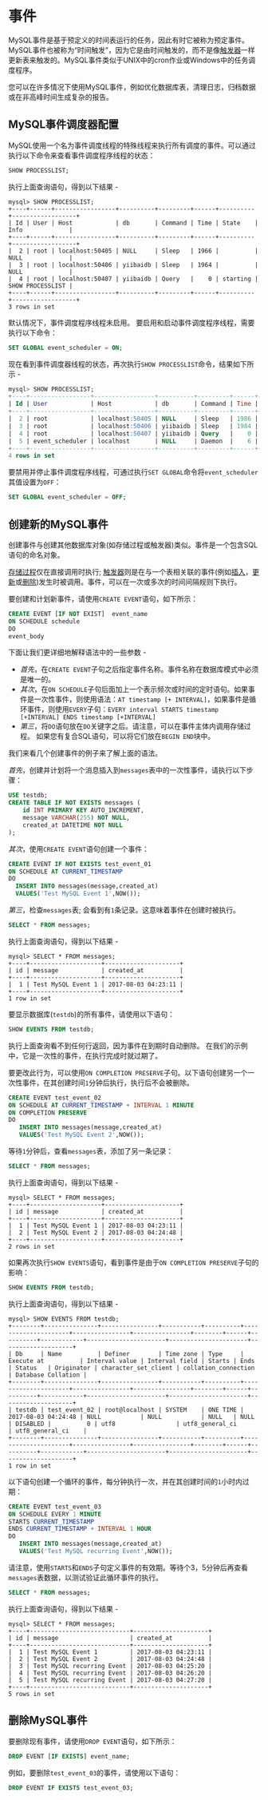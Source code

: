# 事件

MySQL事件是基于预定义的时间表运行的任务，因此有时它被称为预定事件。MySQL事件也被称为“时间触发”，因为它是由时间触发的，而不是像[触发器](http://www.yiibai.com/mysql/triggers.html)一样更新表来触发的。MySQL事件类似于UNIX中的cron作业或Windows中的任务调度程序。

您可以在许多情况下使用MySQL事件，例如优化数据库表，清理日志，归档数据或在非高峰时间生成复杂的报告。

## MySQL事件调度器配置

MySQL使用一个名为事件调度线程的特殊线程来执行所有调度的事件。可以通过执行以下命令来查看事件调度程序线程的状态：

```sql
SHOW PROCESSLIST;
```

执行上面查询语句，得到以下结果 - 

```shell
mysql> SHOW PROCESSLIST;
+----+------+-----------------+----------+---------+------+----------+------------------+
| Id | User | Host            | db       | Command | Time | State    | Info             |
+----+------+-----------------+----------+---------+------+----------+------------------+
|  2 | root | localhost:50405 | NULL     | Sleep   | 1966 |          | NULL             |
|  3 | root | localhost:50406 | yiibaidb | Sleep   | 1964 |          | NULL             |
|  4 | root | localhost:50407 | yiibaidb | Query   |    0 | starting | SHOW PROCESSLIST |
+----+------+-----------------+----------+---------+------+----------+------------------+
3 rows in set
```

默认情况下，事件调度程序线程未启用。 要启用和启动事件调度程序线程，需要执行以下命令：

```sql
SET GLOBAL event_scheduler = ON;
```

现在看到事件调度器线程的状态，再次执行`SHOW PROCESSLIST`命令，结果如下所示 - 

```sql
mysql> SHOW PROCESSLIST;
+----+-----------------+-----------------+----------+---------+------+------------------------+------------------+
| Id | User            | Host            | db       | Command | Time | State                  | Info             |
+----+-----------------+-----------------+----------+---------+------+------------------------+------------------+
|  2 | root            | localhost:50405 | NULL     | Sleep   | 1986 |                        | NULL             |
|  3 | root            | localhost:50406 | yiibaidb | Sleep   | 1984 |                        | NULL             |
|  4 | root            | localhost:50407 | yiibaidb | Query   |    0 | starting               | SHOW PROCESSLIST |
|  5 | event_scheduler | localhost       | NULL     | Daemon  |    6 | Waiting on empty queue | NULL             |
+----+-----------------+-----------------+----------+---------+------+------------------------+------------------+
4 rows in set
```

要禁用并停止事件调度程序线程，可通过执行`SET GLOBAL`命令将`event_scheduler`其值设置为`OFF`：

```sql
SET GLOBAL event_scheduler = OFF;
```

## 创建新的MySQL事件

创建事件与创建其他数据库对象(如存储过程或触发器)类似。事件是一个包含SQL语句的命名对象。

[存储过程](http://www.yiibai.com/mysql/stored-procedure.html)仅在直接调用时执行; [触发器](http://www.yiibai.com/mysql/triggers.html)则是在与一个表相关联的事件(例如[插入](http://www.yiibai.com/mysql/insert-statement.html)，[更新](http://www.yiibai.com/mysql/update-data.html)或[删除](http://www.yiibai.com/mysql/delete-statement.html))发生时被调用。事件，可以在一次或多次的时间间隔规则下执行。

要创建和计划新事件，请使用`CREATE EVENT`语句，如下所示：

```sql
CREATE EVENT [IF NOT EXIST]  event_name
ON SCHEDULE schedule
DO
event_body
```

下面让我们更详细地解释语法中的一些参数 -

- *首先*，在`CREATE EVENT`子句之后指定事件名称。事件名称在数据库模式中必须是唯一的。
- *其次*，在`ON SCHEDULE`子句后面加上一个表示频次或时间的定时语句。如果事件是一次性事件，则使用语法：`AT timestamp [+ INTERVAL]`，如果事件是循环事件，则使用`EVERY`子句：`EVERY interval STARTS timestamp [+INTERVAL] ENDS timestamp [+INTERVAL]`
- *第三*，将`DO`语句放在`DO`关键字之后。请注意，可以在事件主体内调用存储过程。 如果您有复合SQL语句，可以将它们放在`BEGIN END`块中。

我们来看几个创建事件的例子来了解上面的语法。

*首先*，创建并计划将一个消息插入到`messages`表中的一次性事件，请执行以下步骤：

```sql
USE testdb;
CREATE TABLE IF NOT EXISTS messages (
    id INT PRIMARY KEY AUTO_INCREMENT,
    message VARCHAR(255) NOT NULL,
    created_at DATETIME NOT NULL
);
```

*其次*，使用`CREATE EVENT`语句创建一个事件：

```sql
CREATE EVENT IF NOT EXISTS test_event_01
ON SCHEDULE AT CURRENT_TIMESTAMP
DO
  INSERT INTO messages(message,created_at)
  VALUES('Test MySQL Event 1',NOW());
```

*第三*，检查`messages`表; 会看到有`1`条记录。这意味着事件在创建时被执行。

```sql
SELECT * FROM messages;
```

执行上面查询语句，得到以下结果 - 

```shell
mysql> SELECT * FROM messages;
+----+--------------------+---------------------+
| id | message            | created_at          |
+----+--------------------+---------------------+
|  1 | Test MySQL Event 1 | 2017-08-03 04:23:11 |
+----+--------------------+---------------------+
1 row in set
```

要显示数据库(`testdb`)的所有事件，请使用以下语句：

```sql
SHOW EVENTS FROM testdb;
```

执行上面查询看不到任何行返回，因为事件在到期时自动删除。 在我们的示例中，它是一次性的事件，在执行完成时就过期了。

要更改此行为，可以使用`ON COMPLETION PRESERVE`子句。以下语句创建另一个一次性事件，在其创建时间`1`分钟后执行，执行后不会被删除。

```sql
CREATE EVENT test_event_02
ON SCHEDULE AT CURRENT_TIMESTAMP + INTERVAL 1 MINUTE
ON COMPLETION PRESERVE
DO
   INSERT INTO messages(message,created_at)
   VALUES('Test MySQL Event 2',NOW());
```

等待`1`分钟后，查看`messages`表，添加了另一条记录：

```sql
SELECT * FROM messages;
```

执行上面查询语句，得到以下结果 - 

```shell
mysql> SELECT * FROM messages;
+----+--------------------+---------------------+
| id | message            | created_at          |
+----+--------------------+---------------------+
|  1 | Test MySQL Event 1 | 2017-08-03 04:23:11 |
|  2 | Test MySQL Event 2 | 2017-08-03 04:24:48 |
+----+--------------------+---------------------+
2 rows in set
```

如果再次执行`SHOW EVENTS`语句，看到事件是由于`ON COMPLETION PRESERVE`子句的影响：

```sql
SHOW EVENTS FROM testdb;
```

执行上面查询语句，得到以下结果 - 

```shell
mysql> SHOW EVENTS FROM testdb;
+--------+---------------+----------------+-----------+----------+---------------------+----------------+----------------+--------+------+----------+------------+----------------------+----------------------+--------------------+
| Db     | Name          | Definer        | Time zone | Type     | Execute at          | Interval value | Interval field | Starts | Ends | Status   | Originator | character_set_client | collation_connection | Database Collation |
+--------+---------------+----------------+-----------+----------+---------------------+----------------+----------------+--------+------+----------+------------+----------------------+----------------------+--------------------+
| testdb | test_event_02 | root@localhost | SYSTEM    | ONE TIME | 2017-08-03 04:24:48 | NULL           | NULL           | NULL   | NULL | DISABLED |          0 | utf8                 | utf8_general_ci      | utf8_general_ci    |
+--------+---------------+----------------+-----------+----------+---------------------+----------------+----------------+--------+------+----------+------------+----------------------+----------------------+--------------------+
1 row in set
```

以下语句创建一个循环的事件，每分钟执行一次，并在其创建时间的`1`小时内过期：

```sql
CREATE EVENT test_event_03
ON SCHEDULE EVERY 1 MINUTE
STARTS CURRENT_TIMESTAMP
ENDS CURRENT_TIMESTAMP + INTERVAL 1 HOUR
DO
   INSERT INTO messages(message,created_at)
   VALUES('Test MySQL recurring Event',NOW());
```

请注意，使用`STARTS`和`ENDS`子句定义事件的有效期。等待个3，5分钟后再查看`messages`表数据，以测试验证此循环事件的执行。

```sql
SELECT * FROM messages;
```

执行上面查询语句，得到以下结果 - 

```shell
mysql> SELECT * FROM messages;
+----+----------------------------+---------------------+
| id | message                    | created_at          |
+----+----------------------------+---------------------+
|  1 | Test MySQL Event 1         | 2017-08-03 04:23:11 |
|  2 | Test MySQL Event 2         | 2017-08-03 04:24:48 |
|  3 | Test MySQL recurring Event | 2017-08-03 04:25:20 |
|  4 | Test MySQL recurring Event | 2017-08-03 04:26:20 |
|  5 | Test MySQL recurring Event | 2017-08-03 04:27:20 |
+----+----------------------------+---------------------+
5 rows in set
```

## 删除MySQL事件

要删除现有事件，请使用`DROP EVENT`语句，如下所示：

```sql
DROP EVENT [IF EXISTS] event_name;
```

例如，要删除`test_event_03`的事件，请使用以下语句：

```sql
DROP EVENT IF EXISTS test_event_03;
```